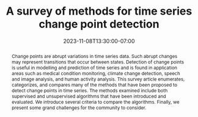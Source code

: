 ---
# Documentation: https://wowchemy.com/docs/managing-content/

title: "A survey of methods for time series change point detection"
event: EMIL Fall'23 Seminars
event_url:
location: Health Futures Center, ASU
address:
  street:
  city:
  region:
  postcode:
  country:
summary: This paper discusses the available methods to detect change points in time-series data.
abstract: Change points are abrupt variations in time series data. Such abrupt changes may represent transitions that occur between states. Detection of change points is useful in modelling and prediction of time series and is found in application areas such as medical condition monitoring, climate change detection, speech and image analysis, and human activity analysis. This survey article enumerates, categorizes, and compares many of the methods that have been proposed to detect change points in time series. The methods examined include both supervised and unsupervised algorithms that have been introduced and evaluated. We introduce several criteria to compare the algorithms. Finally, we present some grand challenges for the community to consider.

# Talk start and end times.
#   End time can optionally be hidden by prefixing the line with `#`.
date: 2023-11-08T13:30:00-07:00
date_end: 2023-11-08T14:00:00-07:00
all_day: false

# Schedule page publish date (NOT event date).
publishDate: 2023-11-08T16:50:20-07:00

authors: [abdullah-mamun]
tags: []

# Is this a featured event? (true/false)
featured: false

# Featured image
# To use, add an image named `featured.jpg/png` to your page's folder. 
# Focal points: Smart, Center, TopLeft, Top, TopRight, Left, Right, BottomLeft, Bottom, BottomRight.
image:
  caption: ""
  focal_point: ""
  preview_only: false

# Custom links (optional).
#   Uncomment and edit lines below to show custom links.
# links:
# - name: Follow
#   url: https://twitter.com
#   icon_pack: fab
#   icon: twitter

# Optional filename of your slides within your event's folder or a URL.
url_slides: slides.pdf

url_code:
url_pdf: "https://pubmed.ncbi.nlm.nih.gov/28603327/"
url_video:

# Markdown Slides (optional).
#   Associate this event with Markdown slides.
#   Simply enter your slide deck's filename without extension.
#   E.g. `slides = "example-slides"` references `content/slides/example-slides.md`.
#   Otherwise, set `slides = ""`.
slides: ""

# Projects (optional).
#   Associate this post with one or more of your projects.
#   Simply enter your project's folder or file name without extension.
#   E.g. `projects = ["internal-project"]` references `content/project/deep-learning/index.md`.
#   Otherwise, set `projects = []`.
projects: []
---